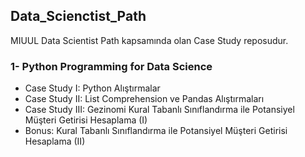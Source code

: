 ## Data_Scienctist_Path
MIUUL Data Scientist Path kapsamında olan Case Study reposudur.

### 1- Python Programming for Data Science
- Case Study I: Python Alıştırmalar
- Case Study II: List Comprehension ve Pandas Alıştırmaları
- Case Study III: Gezinomi Kural Tabanlı Sınıflandırma ile Potansiyel Müşteri Getirisi Hesaplama (I)
- Bonus: Kural Tabanlı Sınıflandırma ile Potansiyel Müşteri Getirisi Hesaplama (II)
